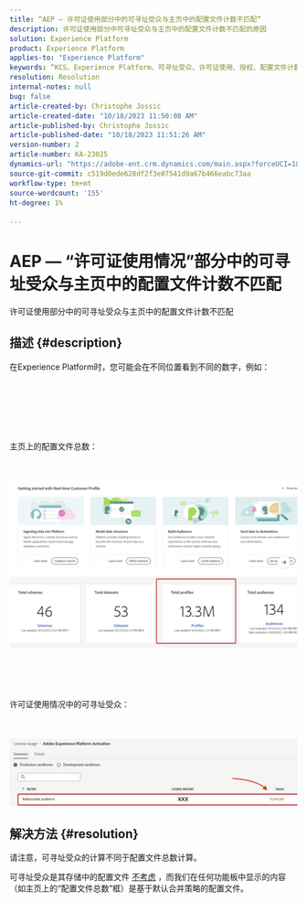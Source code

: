 ```yaml
---
title: “AEP — 许可证使用部分中的可寻址受众与主页中的配置文件计数不匹配”
description: 许可证使用部分中可寻址受众与主页中的配置文件计数不匹配的原因
solution: Experience Platform
product: Experience Platform
applies-to: "Experience Platform"
keywords: “KCS、Experience Platform、可寻址受众、许可证使用、授权、配置文件计数”
resolution: Resolution
internal-notes: null
bug: false
article-created-by: Christophe Jossic
article-created-date: "10/18/2023 11:50:08 AM"
article-published-by: Christophe Jossic
article-published-date: "10/18/2023 11:51:26 AM"
version-number: 2
article-number: KA-23025
dynamics-url: "https://adobe-ent.crm.dynamics.com/main.aspx?forceUCI=1&pagetype=entityrecord&etn=knowledgearticle&id=91b91877-ac6d-ee11-8df0-6045bd006a22"
source-git-commit: c519d0ede628df2f3e07541d9a67b466eabc73aa
workflow-type: tm+mt
source-wordcount: '155'
ht-degree: 1%

---
```


# AEP — “许可证使用情况”部分中的可寻址受众与主页中的配置文件计数不匹配


许可证使用部分中的可寻址受众与主页中的配置文件计数不匹配

## 描述 {#description}

在Experience Platform时，您可能会在不同位置看到不同的数字，例如：<br><br> <br><br> <br><br> <br><br>主页上的配置文件总数：<br><br> <br><br>![](assets/___b6b91877-ac6d-ee11-8df0-6045bd006a22___.png)<br><br> <br><br> <br><br>许可证使用情况中的可寻址受众：<br><br> <br><br>![](assets/___e3b91877-ac6d-ee11-8df0-6045bd006a22___.png)

## 解决方法 {#resolution}


请注意，可寻址受众的计算不同于配置文件总数计算。

可寻址受众是其存储中的配置文件 <u>不考虑</u> ，而我们在任何功能板中显示的内容（如主页上的“配置文件总数”框）是基于默认合并策略的配置文件。
